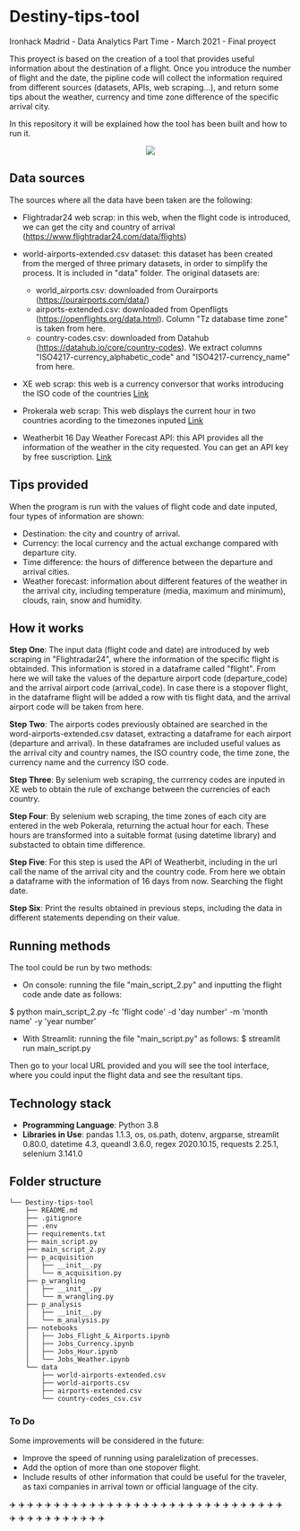 # **Destiny-tips-tool**
Ironhack Madrid - Data Analytics Part Time - March 2021 - Final proyect


This proyect is based on the creation of a tool that provides useful information about the destination of a flight. Once you introduce the number of flight and the date, the pipline code will collect the information required from different sources (datasets, APIs, web scraping...), and return some tips about the weather, currency and time zone difference of the specific arrival city. 

In this repository it will be explained how the tool has been built and how to run it.

<p align="center"><img src="https://s.abcnews.com/images/Lifestyle/GTY_airport_travel_jt_160612_16x9_992.jpg"></p>

## **Data sources** 

The sources where all the data have been taken are the following:

- Flightradar24 web scrap: in this web, when the flight code is introduced, we can get the city and country of arrival (https://www.flightradar24.com/data/flights)

- world-airports-extended.csv dataset: this dataset has been created from the merged of three primary datasets, in order to simplify the process. It is included in "data" folder. The original datasets are:
	- world_airports.csv: downloaded from Ourairports (https://ourairports.com/data/)
	- airports-extended.csv: downloaded from Openfligts (https://openflights.org/data.html). Column "Tz database time zone" is taken from here.
	- country-codes.csv: downloaded from Datahub (https://datahub.io/core/country-codes). We extract columns "ISO4217-currency_alphabetic_code" and "ISO4217-currency_name" from here.

- XE web scrap: this web is a currency conversor that works introducing the ISO code of the countries [Link](https://www.xe.com/es/currencyconverter/)

- Prokerala web scrap: This web displays the current hour in two countries acording to the timezones inputed [Link](https://www.prokerala.com/travel/timezones/time-converter.php)

- Weatherbit 16 Day Weather Forecast API: this API provides all the information of the weather in the city requested. You can get an API key by free suscription. [Link](https://www.weatherbit.io/api/weather-forecast-16-day)
	


## **Tips provided** 

When the program is run with the values of flight code and date inputed, four types of information are shown:
- Destination: the city and country of arrival.
- Currency: the local currency and the actual exchange compared with departure city.
- Time difference: the hours of difference between the departure and arrival cities.
- Weather forecast: information about different features of the weather in the arrival city, including temperature (media, maximum and minimum), clouds, rain, snow and humidity.



## **How it works** 

**Step One**: The input data (flight code and date) are introduced by web scraping in "Flightradar24", where the information of the specific flight is obtainded. This information is stored in a dataframe called "flight". From here we will take the values of the departure airport code (departure_code) and the arrival airport code (arrival_code). In case there is a stopover flight, in the dataframe flight will be added a row with tis flight data, and the arrival airport code will be taken from here.

**Step Two**: The airports codes previously obtained are searched in the word-airports-extended.csv dataset, extracting a dataframe for each airport (departure and arrival). In these dataframes are included useful values as the arrival city and country names, the ISO country code, the time zone, the currency name and the currency ISO code.

**Step Three**: By selenium web scraping, the currrency codes are inputed in XE web to obtain the rule of exchange between the currencies of each country.

**Step Four**: By selenium web scraping, the time zones of each city are entered in the web Pokerala, returning the actual hour for each. These hours are transformed into a suitable format (using datetime library) and substacted to obtain time difference.

**Step Five**: For this step is used the API of Weatherbit, including in the url call the name of the arrival city and the country code. From here we obtain a dataframe with the information of 16 days from now. Searching the flight date.

**Step Six**: Print the results obtained in previous steps, including the data in different statements depending on their value.



## **Running methods**

The tool could be run by two methods:
- On console: running the file "main_script_2.py" and inputting the flight code ande date as follows:

 $ python main_script_2.py -fc 'flight code' -d 'day number' -m 'month name' -y 'year number'
- With Streamlit: running the file "main_script.py" as follows:
$ streamlit run main_script.py

Then go to your local URL provided and you will see the tool interface, where you could input the flight data and see the resultant tips.



## **Technology stack**

- **Programming Language**: Python 3.8
- **Libraries in Use**: pandas 1.1.3, os, os.path, dotenv, argparse, streamlit 0.80.0, datetime 4.3, queandl 3.6.0, regex 2020.10.15, requests 2.25.1, selenium 3.141.0



## **Folder structure**
```
└── Destiny-tips-tool
    ├── README.md
    ├── .gitignore
    ├── .env
    ├── requirements.txt
    ├── main_script.py
    ├── main_script_2.py
    ├── p_acquisition
    │   ├── __init__.py
    │   └── m_acquisition.py
    ├── p_wrangling
    │   ├── __init__.py
    │   └── m_wrangling.py
    ├── p_analysis
    │   ├── __init__.py
    │   └── m_analysis.py
    ├── notebooks
    │   ├── Jobs_Flight_&_Airports.ipynb
    │   ├── Jobs_Currency.ipynb
    │   ├── Jobs_Hour.ipynb
    │   └── Jobs_Weather.ipynb
    └── data
        ├── world-airports-extended.csv
        ├── world-airports.csv
        ├── airports-extended.csv
        └── country-codes_csv.csv
``` 

### **To Do**

Some improvements will be considered in the future:

- Improve the speed of running using paralelization of precesses.
- Add the option of more than one stopover flight.
- Include results of other information that could be useful for the traveler, as taxi companies in arrival town or official language of the city.

:airplane: :airplane: :airplane: :airplane: :airplane: :airplane: :airplane: :airplane: :airplane: :airplane: :airplane: :airplane: :airplane: :airplane: :airplane: :airplane: :airplane: :airplane: :airplane: :airplane: :airplane: :airplane: :airplane: :airplane: :airplane: :airplane: :airplane: :airplane: :airplane: :airplane: :airplane: :airplane: :airplane: :airplane: :airplane: :airplane: :airplane: :airplane: :airplane: :airplane: :airplane: :airplane: 


